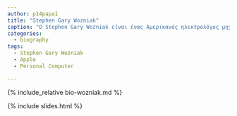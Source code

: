 ```yaml
---
author: p14papa1
title: "Stephen Gary Wozniak"
caption: "O Stephen Gary Wozniak είναι ένας Αμερικανός ηλεκτρολόγος μηχανικός, προγραμματιστής ο οποίος είναι ο συν-ιδρυτής της Apple."
categories:
  - biography
tags:
  - Stephen Gary Wozniak
  - Apple
  - Personal Computer

---
```


{% include_relative bio-wozniak.md %}

{% include slides.html %}
